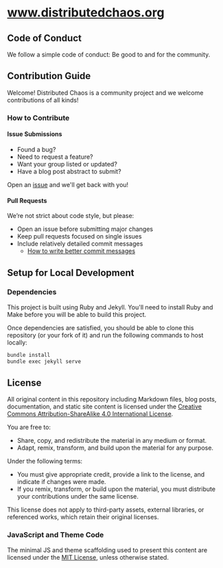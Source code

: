 # www.distributedchaos.org

## Code of Conduct
We follow a simple code of conduct: Be good to and for the community. 

## Contribution Guide
Welcome! Distributed Chaos is a community project and we welcome contributions of all kinds!  
### How to Contribute  
#### Issue Submissions  
- Found a bug?
- Need to request a feature?
- Want your group listed or updated?
- Have a blog post abstract to submit?  

Open an [issue](https://github.com/distributed-chaos/site/issues) and we'll get back with you!
#### Pull Requests
We’re not strict about code style, but please:
- Open an issue before submitting major changes 
- Keep pull requests focused on single issues
- Include relatively detailed commit messages
    - [How to write better commit messages](https://www.freecodecamp.org/news/how-to-write-better-git-commit-messages/)

## Setup for Local Development
### Dependencies
This project is built using Ruby and Jekyll. You'll need to install Ruby and Make before you will be able to build this project. 

Once dependencies are satisfied, you should be able to clone this repository (or your fork of it) and run the following commands to host locally:
```sh
bundle install
bundle exec jekyll serve
```
## License  
All original content in this repository including Markdown files, blog posts, documentation, and static site content is licensed under the [Creative Commons Attribution-ShareAlike 4.0 International License](https://creativecommons.org/licenses/by-sa/4.0/).

You are free to:  
- Share, copy, and redistribute the material in any medium or format.  
- Adapt, remix, transform, and build upon the material for any purpose.  

Under the following terms:  
- You must give appropriate credit, provide a link to the license, and indicate if changes were made.  
- If you remix, transform, or build upon the material, you must distribute your contributions under the same license.  

This license does not apply to third-party assets, external libraries, or referenced works, which retain their original licenses.  

### JavaScript and Theme Code  
The minimal JS and theme scaffolding used to present this content are licensed under the [MIT License](https://opensource.org/licenses/MIT), unless otherwise stated.  
